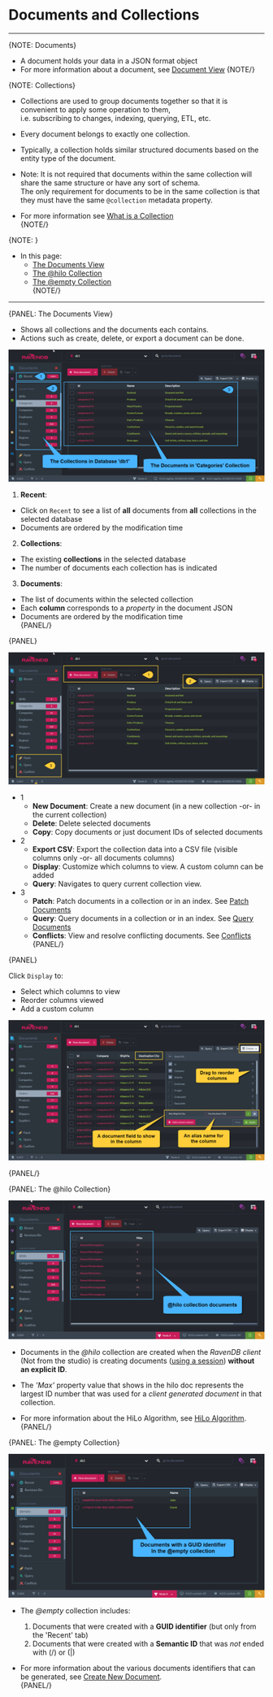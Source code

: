 ﻿# Documents and Collections
---

{NOTE: Documents}

* A document holds your data in a JSON format object  
* For more information about a document, see [Document View](../../../studio/database/documents/document-view/document-view)
{NOTE/}

{NOTE: Collections}

* Collections are used to group documents together so that it is convenient to apply some operation to them,  
  i.e. subscribing to changes, indexing, querying, ETL, etc.  

* Every document belongs to exactly one collection.  

* Typically, a collection holds similar structured documents based on the entity type of the document.  

* Note: It is not required that documents within the same collection will share the same structure or have any sort of schema.  
  The only requirement for documents to be in the same collection is that they must have the same `@collection` metadata property.  

* For more information see [What is a Collection](../../../client-api/faq/what-is-a-collection)  
{NOTE/}

{NOTE: }

* In this page:  
  * [The Documents View](../../../studio/database/documents/documents-and-collections#the-documents-view)  
  * [The @hilo Collection](../../../studio/database/documents/documents-and-collections#the-@hilo-collection)  
  * [The @empty Collection](../../../studio/database/documents/documents-and-collections#the-@empty-collection)  
{NOTE/}

---

{PANEL: The Documents View}  

* Shows all collections and the documents each contains.  
* Actions such as create, delete, or export a document can be done.  

![Figure 1. Documents and Collections](images/documents-and-collections-1.png "Collection 'Categories'")

1.  **Recent**:
  *  Click on `Recent` to see a list of **all** documents from **all** collections in the selected database  
  *  Documents are ordered by the modification time  

2.  **Collections**:
  *  The existing **collections** in the selected database  
  *  The number of documents each collection has is indicated  

3.  **Documents**:
  *  The list of documents within the selected collection  
  *  Each **column** corresponds to a _property_ in the document JSON  
  *  Documents are ordered by the modification time  
{PANEL/}

{PANEL}  

![Figure 2. Actions](images/documents-and-collections-2.png "Actions")

* 1  
  * **New Document**: Create a new document (in a new collection -or- in the current collection)  
  * **Delete**: Delete selected documents  
  * **Copy**: Copy documents or just document IDs of selected documents  
* 2  
  *  **Export CSV**: Export the collection data into a CSV file (visible columns only -or- all documents columns)  
  *  **Display**: Customize which columns to view. A custom column can be added  
  *  **Query**: Navigates to query current collection view. 
* 3  
  * **Patch**: Patch documents in a collection or in an index. See [Patch Documents](../../../../todo-update-me-later)  
  * **Query**: Query documents in a collection or in an index. See [Query Documents](../../../../todo-update-me-later)  
  * **Conflicts**: View and resolve conflicting documents. See [Conflicts](../../../studio/database/documents/conflicts-view)  
{PANEL/}

{PANEL}  

Click `Display` to:  

* Select which columns to view  
* Reorder columns viewed  
* Add a custom column  


![Figure 3. Manage Displayed Columns](images/documents-and-collections-3.png "Manage Displayed Columns")

{PANEL/}

{PANEL: The @hilo Collection}  

![Figure 4. hilo collection](images/documents-and-collections-4.png "The @hilo Collection")

* Documents in the _@hilo_ collection are created when the _RavenDB client_ (Not from the studio) is creating documents ([using a session](../../../client-api/session/storing-entities))
**without an explicit ID**.  

* The _'Max'_ property value that shows in the hilo doc represents the largest ID number that was used for a _client generated document_ in that collection.  

* For more information about the HiLo Algorithm, see [HiLo Algorithm](../../../client-api/document-identifiers/hilo-algorithm).  
{PANEL/}

{PANEL: The @empty Collection}  

![Figure 5. empty collection](images/documents-and-collections-5.png "The @empty Collection")

* The _@empty_ collection includes:  
  1. Documents that were created with a **GUID identifier** (but only from the 'Recent' tab)  
  2. Documents that were created with a **Semantic ID** that was _not_ ended with (/) or (|)  

* For more information about the various documents identifiers that can be generated, 
  see [Create New Document](../../../studio/database/documents/create-new-document#create-new-document).  
{PANEL/}

